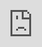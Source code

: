 ```yaml
---
layout: post
date:   2025-03-25
image: "/conflict_urbanism_sp2025/images/Fainaru/TSCV.png"
title:  "The Prisoner's Dilemma"
author: "Will Fainaru"
---
```


“A prison is a city that weighs heavily on where it is” Ruth Wilson Gilmore


#### Introduction


This past semester, I worked with the Legal Aid Society and students from Bronx Law School as part of the Video Mitigation Unit, a team dedicated to contextualizing the lives of defendants on trial through documentary storytelling. Their goal is to humanize defendants by highlighting the structural circumstances that often precede incarceration.
Given my research on supportive housing and psychiatric care, I joined the team to help untangle the labyrinthine systems of mental health courts and housing. The client in question suffers from Borderline Personality Disorder, hallucinations, and severe anxiety. He was previously subjected to solitary confinement at Rikers Island and, after completing mental health court, failed to secure long-term care. Our team sought to unpack why his initial experience in the mental health diversion program (MD1) was unsuccessful and how he might receive better treatment moving forward.
  

#### Legal Aid Society 
The Legal Aid Society (The following names are fictionalized for confidentiality)
“We were exposed to death at a very young age,” Mark recalls. Growing up in a subdivision in East New York attached to a funeral home, he and his friends lived in the shadow of mortality— especially during the crack epidemic of the 1980s. They helped each other with chores, maintaining each other’s front yards. When Mark was the new kid on the block, Lorenzo indoctrinated him into the neighborhood.

Mental health was never discussed; suffering was the norm. Anything else felt superfluous.
Despite the trauma, the kids forged a kind of kinship. They played Manhunt on a vacant landfill across the street—land that remains empty to this day. Lorenzo father, a local minister, walked them to church every week, sermonizing as they went. But even the church provoked Lorenzo’s paranoia. He claims he witnessed an exorcism as a child and avoided it ever since.
Disinvestment had gripped East New York since the 1970s, when predatory lenders targeted Black homeowners left behind in the wake of white flight. By the 1990s, the client was coming of age in what had become the most dangerous ZIP code in the country. The disinvestment and turmoil that plagued the neighborhood was palpable.Joel had seen dead bodies on his doorstep. 
Lorenzo's first visible signs of mental illness emerged before his initial incarceration in 2003. By then, the tight-knit fabric of his childhood block had unraveled. His mother and sister moved to Ozone Park, closer to Jamaica Hospital, where his sister Raquel worked and tried— unsuccessfully—to get Joel into mental health treatment. During this time, East New York was suffering from the same cyclical economic turnover that had characteized the 90s, only in reverse. The neighborhood was being inundated with investment from outside investors, catalyzed by the neighborhood’s rezoning. 

[Insert tax liens map]

Family members moved away in search of better employment opportunities and more stable housing.Lorenzo's childhood home was repossessed and transferred through a gauntlet of LLCs. The neighborhood changed, but for longtime residents, the so-called "resurgence" following the 2016 rezoning felt hollow. Vacant lots, stalled construction, and absentee landlords painted a picture of speculative warfare, not revitalization.
Lorenzo returned to this fractured environment after his release. His housing situation remained precarious—he bounced between couches, a former partner's apartment, and a transitional housing facility in Long Island City. Through a public defender, he entered a mental health court program and was connected to a behavioral health provider. Though he found the program beneficial, it offered neither housing nor long-term care. He found himself on the outside looking into the city’s Continuum of Care, which presupposes that housing should be the first step towards rehabilitation. Apparently Housing First comes with a caveat for former inmates.


#### Barriers to Supportive Housing

Lorenzo was discharged after overstaying the time limit and later rejected from supportive housing. Like many applicants, he was unable to prove chronic street homelessness—particularly difficult for those who couch-surf, as Joel did. His rejection was likely compounded by his criminal record and the broad discretion granted to housing providers, many of whom avoid tenants perceived as high-risk.

The 2010e application process is highly selective, and research has shown that providers often engage in “creaming”—selecting applicants who appear less costly or easier to manage. Although Local Law 3 now requires New York City’s Human Resources Administration to release supportive housing application data (as of 2023), the dataset remains limited and opaque. Using this data, I created the following visualizations to highlight systemic barriers and provide a foundation for future monitoring as more detailed, annual data becomes available.

<div class="iframe-column">
  <iframe src="/assets/Fainaru/sankey_diagramSH.html" style="position:absolute;top:0;left:0;width:100%;height:100%;" frameborder="0"></iframe>
</div>


Local Law 3 also mandates that providers disclose the reasons for denying applicants. However, these justifications are often subjective and inconsistently recorded. Applicants are frequently rejected due to minor technicalities, incomplete documentation, or misinterpretations of eligibility criteria—particularly the vague and inconsistently applied definition of “chronically street homeless.”

<div class="iframe-column">
  <iframe src="/assets/Fainaru/tree_diagramSH2.html" style="position:absolute;top:0;left:0;width:100%;height:100%;" frameborder="0"></iframe>
</div>


Despite being designed to foster stability and recovery, supportive housing often excludes individuals with incarceration histories. For instance, programs like NYC 15/15 disqualify applicants who were incarcerated for more than 90 days. Even those who do secure placements may find themselves warehoused in environments misaligned with their recovery needs, increasing the risk of recidivism. The pathway from incarceration to supportive housing is far less direct than the one available to individuals exiting a DHS-contracted shelter.

![supportive housing gif](/conflict_urbanism_sp2025/images/Fainaru/supportive_housing_combined.gif)




#### Continuity of Care in Supportive Housing:

Supportive housing is highly contingent on where it is located, as many facilities vary significantly across their retention rates, capacity constraints, and quality of services. The Office of Mental Health has organized Assertive Community Treatment Teams (ACT) to help clients navigate from institutions to supportive housing, through the Continuum of Care. But unfortunately, not all clients – particularly clients with criminal records – have access to these treatment teams. 
The following map displays the location of the Office of Mental Health’s supportive housing facilities and its ACT teams listed in its mental health directory. I have joined these locations with performance metrics as provided by the Office of Mental Health. For supportive housing, this includes retention rates, discharge patterns and Median Lengths of Stay. For Assertive Community Treatment teams, there is a variable indicating Assisted Outpatient Treatment (AOT). This is what Joel completed as part of mental health court in accordance with Kendra’s Law, a law that mandated convicts with mental health diagnosis complete intensive treatment programs. 

It is difficult to compare across supportive housing facilities as they vary significantly by location, populations they serve, financing sources, and performance. That being said, it is difficult to evaluate Continuity of Care in regards to supportive housing. This is where I used K-Means Clustering to reclassify the OMH supportive housing facilities according to their performance metrics. This allowed be to delineate three clusters: High continuity, moderate continuity, and low continuity based on variables like “discharges per bed” and median lengths of stay. By visualizing how these performance metrics vary across space, I could identify patterns that emerged between supportive housing and the mental health providers. It appears that ACT teams in close proximity to supportive housing sites in East Harlem and the South Bronx were more effective at transitioning patients to permanent supportive housing. 

![K-Means Supportive](/images/Fainaru/K_Means_Supportive.png)


![K-Means Cluster](/images/Fainaru/KMeansCluster.png)

<div class="iframe-column">
  <iframe src="/assets/Fainaru/supportive_housing_map.html" style="position:absolute;top:0;left:0;width:100%;height:100%;" frameborder="0"></iframe>
</div>



#### Carceral Care 

Supportive housing is intended to function at the nexus of housing and mental health care. Yet in practice, the connection between the two is often fragile—especially in neighborhoods like East New York, where decades of disinvestment have eroded the basic infrastructure needed to support either domain.
For many residents, mental health treatment does not begin until incarceration. Places like Rikers Island—now one of the largest psychiatric providers in the country—have become de facto sites of mental health care.Mental health impinges on incarceration, with treatment inextricably linked to the carceral system. After release, people are often discharged back into the same neighborhoods and structural inequities that precipitated their decline—areas with few clinics, overstretched providers, limited pharmacy access, and chronic housing instability. In East New York, this cycle is particularly visible. The lack of structural mental health care has created a void that law enforcement and the carceral system fills the void. In the absence of adequate treatment,  people struggling with mental illness are predisposed to drug addiction and engaging in criminal activity.
The map below visualizes the distribution of pharmacies across New York City alongside the locations of drug-related crimes, according to the NYPD’s 2023 criminal activity dataset. East New York stands out for its limited pharmacy access and concentrated pockets of drug-related arrests. This spatial pattern reflects the experience shared by the client during our interview: he was exposed to drugs from a young age and reported being off his medication during the incident that preceded his arrest.

Insert map of pharmacy locations and drug-related crime incidents in East New York


#### Housing is Mental Health

Deterioration and disinvestment in the housing market often reverberate through the mental health care system. Housing insecurity amplifies psychological distress, while untreated mental illness can further destabilize housing—creating a self-reinforcing cycle of vulnerability. Bieler et al. describe housing and mental health care as interconnected elements within urban assemblages: interdependent infrastructural constellations where precarity flows between systems. In this framework, instability in one domain—whether housing or health—can quickly spill into the other.

<div class="iframe-column">
  <iframe src="/assets/Fainaaru/HousingHealthBivar.html" style="position:absolute;top:0;left:0;width:100%;height:100%;" frameborder="0"></iframe>
</div>


Research by Tran et al., using SPARCS data, shows that gentrification and displacement are associated with increased psychiatric hospitalizations across New York City.
Building on their work, I used the same SPARCS dataset to examine the financial burden of psychiatric care across neighborhoods. I queried 1,000 records of psychiatric discharges from hospitals in the New York City metro area, focusing on how much patients paid out of pocket compared to what their insurance covered.
Using a Random Forest machine learning model, I was able to predict the out-of-pocket ratio with 80% accuracy based on a small set of features: hospital name, patient race and age, diagnosis, insurance type, and discharge disposition (such as homelessness or placement in supportive housing). Notably, the hospital itself emerged as the most important predictor, suggesting that structural differences between hospitals—rather than individual patient characteristics—are the primary drivers of unequal financial burdens.

![Random Forest Feature Importance](/images/Fainaru/RandomForest.png)

Jamaica Hospital, where Lorenzo briefly received treatment, had one of the highest out-of-pocket ratios citywide. This indicates that patients there—many of whom are likely uninsured or underinsured—bear a disproportionately high share of psychiatric costs.

![Jamaica Hospital](/images/Fainaru/JamaicaHospital.png)

To examine the spatial dimension of this disparity, I overlaid hospital locations with demographic and housing data from the American Community Survey at the Neighborhood Tabulation Area (NTA) level. I focused on indicators related to insurance coverage, housing cost burden, and access to care. The goal was to visualize how neighborhood-level precarity not only shapes the financial burden of psychiatric care—but also influences where people are most likely to seek treatment in the first place.

Placeholder for Interactive Map

#### Conclusion

In Root Shock, Mindy Thompson Fullilove argues that urban renewal and displacement become “hardwired in place,” leaving behind a lasting imprint on the physical and emotional fabric of neighborhoods. In the case of the client, this void—shaped by decades of disinvestment—manifested in his psychological unraveling and eventual entanglement with the carceral system. His story illustrates the deep, often invisible, connections between mental health, place, and the built environment.
Displacement and disinvestment do more than fragment neighborhoods—they disrupt the continuity of care and sever the social threads that bind communities together. They unravel what Baumann et. al calls the “life-space network”: the routines, relationships, and places that sustain a sense of stability and identity. When these networks collapse, people with mental illness often find themselves tethered not to community, but to institutions—prisons, hospitals, or shelters—that serve as inadequate substitutes for care.


Use Author-Date parenthetical citations following Chicago Manual of Style conventions throughout your document, and add a works cited at the bottom of your post. See Author-Date quick guide [here](https://www-chicagomanualofstyle-org.ezproxy.cul.columbia.edu/tools_citationguide/citation-guide-2.html) for citation conventions.  

To include hyperlinks format them like this [text of link](http://c4sr.columbia.edu/).  

To embed images first ensure that the file is at least 740px wide. Then place the image file in a folder named for your group in the images folder. Then link to that image using the format here, but replace the file path with the name of your group's folder and appropriate image file name:  

![description of image](/template_site/images/sample_image.png)

If you want to include html files (i.e. an interactive map) host these via your personal github page, and then you can embed them in your document with a iframe. The format looks like this:  

---
layout: post
title: "Supportive Housing Sankey"
---

<div class="iframe-column">
  <iframe src="https://willfainaru21.github.io/ConflictUrbanismFinal/sankey_diagramSH.html" style="position:absolute;top:0;left:0;width:100%;height:100%;" frameborder="0"></iframe>
</div>


All you need to do to use one is replace the url that is between the two " ". Here is an iframe of mapbox tiles:  

***REMINDER: To view the structure of your website in Visual Studio Code without having to upload to Github, press the following keys to get a spit-screen view: Ctrl K then V.***
